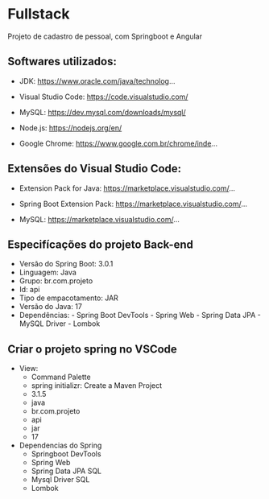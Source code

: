 # Fullstack
Projeto de cadastro de pessoal, com Springboot e Angular


## Softwares utilizados:

* JDK: https://www.oracle.com/java/technolog...

* Visual Studio Code: https://code.visualstudio.com/

* MySQL: https://dev.mysql.com/downloads/mysql/

* Node.js: https://nodejs.org/en/

* Google Chrome: https://www.google.com.br/chrome/inde...


## Extensões do Visual Studio Code:

* Extension Pack for Java: https://marketplace.visualstudio.com/...

* Spring Boot Extension Pack: https://marketplace.visualstudio.com/...

* MySQL: https://marketplace.visualstudio.com/...


## Especifícações do projeto Back-end
* Versão do Spring Boot: 3.0.1
* Linguagem: Java
* Grupo: br.com.projeto
* Id: api
* Tipo de empacotamento: JAR
* Versão do Java: 17
* Dependências:
      - Spring Boot DevTools
      - Spring Web
      - Spring Data JPA
      - MySQL Driver
      - Lombok

## Criar o projeto spring no VSCode
* View:
  - Command Palette
  - spring initializr: Create a Maven Project
  -  3.1.5
  - java
  - br.com.projeto
  - api
  - jar
  - 17
* Dependencias do Spring
  - Springboot DevTools
  - Spring Web
  - Spring Data JPA SQL
  - Mysql Driver SQL
  - Lombok 
